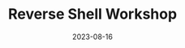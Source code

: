 ---
title: Reverse Shell Workshop
date: 2023-08-16
showDateUpdated: false
tags: [Linux, YouTube]
externalUrl: https://youtu.be/
_build: {render: never}
xml: false
draft: true
---